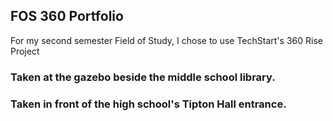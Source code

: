 ## FOS 360 Portfolio

For my second semester Field of Study, I chose to use TechStart's 360 Rise Project



<script src='//vizor.io/static/scripts/vizor-360-embed.js' data-vizorurl='//vizor.io/embed/baric/fos'></script>
### Taken at the gazebo beside the middle school library.

<script src='//vizor.io/static/scripts/vizor-360-embed.js' data-vizorurl='//vizor.io/embed/baric/fos'></script>
### Taken in front of the high school's Tipton Hall entrance. 
